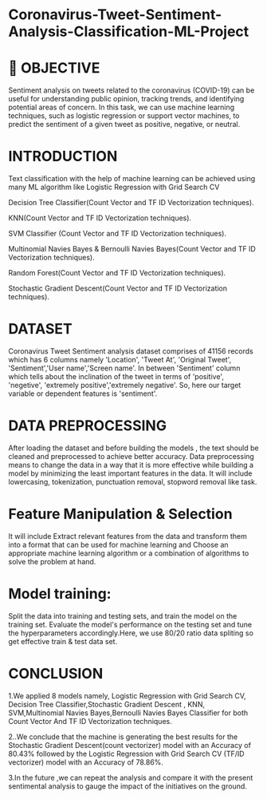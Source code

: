 # Coronavirus-Tweet-Sentiment-Analysis-Classification-ML-Project



# 🎯 OBJECTIVE
Sentiment analysis on tweets related to the coronavirus (COVID-19) can be useful for understanding public opinion, tracking trends, and identifying potential areas of concern. In this task, we can use machine learning techniques, such as logistic regression or support vector machines, to predict the sentiment of a given tweet as positive, negative, or neutral.

# INTRODUCTION
Text classification with the help of machine learning can be achieved using many ML algorithm like
Logistic Regression with Grid Search CV

Decision Tree Classifier(Count Vector and TF ID Vectorization techniques).

KNN(Count Vector and TF ID Vectorization techniques).

SVM Classifier (Count Vector and TF ID Vectorization techniques).

Multinomial Navies Bayes & Bernoulli Navies Bayes(Count Vector and TF ID Vectorization techniques).

Random Forest(Count Vector and TF ID Vectorization techniques).

Stochastic Gradient Descent(Count Vector and TF ID Vectorization techniques).

# DATASET
Coronavirus Tweet Sentiment analysis dataset comprises of 41156 records which has 6 columns namely 'Location', 'Tweet At', 'Original Tweet', 'Sentiment','User name','Screen name'. In between 'Sentiment' column which tells about the inclination of the tweet in terms of 'positive', 'negetive', 'extremely positive','extremely negative'. So, here our target variable or dependent features is 'sentiment'.

# DATA PREPROCESSING
After loading the dataset and before building the models , the text should be cleaned and preprocessed to achieve better accuracy.
Data preprocessing means to change the data in a way that it is more effective while building a model by minimizing the least important features in the data.
It will include lowercasing, tokenization, punctuation removal, stopword removal like task.

# Feature Manipulation & Selection
It will include Extract relevant features from the data and transform them into a format that can be used for machine learning and Choose an appropriate machine learning algorithm or a combination of algorithms to solve the problem at hand. 

# Model training:
Split the data into training and testing sets, and train the model on the training set. Evaluate the model's performance on the testing set and tune the hyperparameters accordingly.Here, we use 80/20 ratio data spliting so get effective train & test data set.

# CONCLUSION
1.We applied 8 models namely, Logistic Regression with Grid Search CV, Decision Tree Classifier,Stochastic Gradient Descent , KNN, SVM,Multinomial Navies Bayes,Bernoulli Navies Bayes Classifier for both Count Vector And TF ID Vectorization techniques.

2..We conclude that the machine is generating the best results for the Stochastic Gradient Descent(count vectorizer) model with an Accuracy of 80.43% followed by the Logistic Regression with Grid Search CV (TF/ID vectorizer) model with an Accuracy of 78.86%.

3.In the future ,we can repeat the analysis and compare it with the present sentimental analysis to gauge the impact of the initiatives on the ground.




